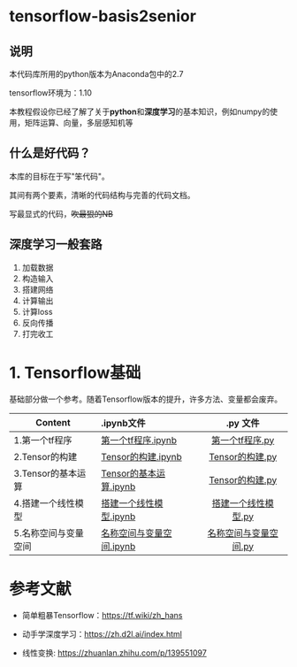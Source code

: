# tensorflow-basis2senior

## 说明

本代码库所用的python版本为Anaconda包中的2.7

tensorflow环境为：1.10

本教程假设你已经了解了关于**python**和**深度学习**的基本知识，例如numpy的使用，矩阵运算、向量，多层感知机等

## 什么是好代码？

本库的目标在于写"笨代码"。

其间有两个要素，清晰的代码结构与完善的代码文档。

写最显式的代码，~~吹最狠的NB~~

## 深度学习一般套路

1. 加载数据
2. 构造输入
3. 搭建网络
4. 计算输出
5. 计算loss
6. 反向传播
7. 打完收工

# 1. Tensorflow基础

基础部分做一个参考。随着Tensorflow版本的提升，许多方法、变量都会废弃。

| Content    | .ipynb文件  |  .py 文件 |
| ------------------ | :--------------------- | :--------------------------: |
| 1.第一个tf程序 | [第一个tf程序.ipynb](PreKnowledge/1.第一个tf程序.ipynb) | [第一个tf程序.py](PreKnowledge/1.第一个tf程序.py) |
| 2.Tensor的构建 | [Tensor的构建.ipynb](PreKnowledge/2.Tensor的构建.ipynb) | [Tensor的构建.py](PreKnowledge/2.Tensor的构建.py) |
| 3.Tensor的基本运算 | [Tensor的基本运算.ipynb](PreKnowledge/3.Tensor的基本运算.ipynb) | [Tensor的构建.py](PreKnowledge/3.Tensor的基本运算.py) |
| 4.搭建一个线性模型 | [搭建一个线性模型.ipynb](PreKnowledge/4.搭建一个线性模型.ipynb) | [搭建一个线性模型.py](PreKnowledge/4.搭建一个线性模型.py) |
| 5.名称空间与变量空间 | [名称空间与变量空间.ipynb](PreKnowledge/5.名称空间与变量空间.ipynb) | [名称空间与变量空间.py](PreKnowledge/5.名称空间与变量空间.py) |


# 参考文献

* 简单粗暴Tensorflow：https://tf.wiki/zh_hans

* 动手学深度学习：https://zh.d2l.ai/index.html

* 线性变换: https://zhuanlan.zhihu.com/p/139551097